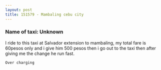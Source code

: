 ```yaml
---
layout: post
title: 151579 - Mambaling cebu city
---
```


### Name of taxi: Unknown

I ride to this taxi at Salvador extension to mambaling, my total fare is 60pesos only and i give him 500 pesos then i go out to the taxi then after giving me the change he run fast.

```Over charging```
